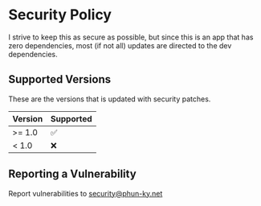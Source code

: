 # Security Policy

I strive to keep this as secure as possible, but since this is an app that has zero dependencies, most (if not all) updates are directed to the dev dependencies.

## Supported Versions

These are the versions that is updated with security patches.

| Version | Supported          |
| ------- | ------------------ |
| >= 1.0 | :white_check_mark: |
| < 1.0  | :x:                |

## Reporting a Vulnerability

Report vulnerabilities to <security@phun-ky.net>
